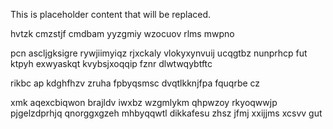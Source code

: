 <!--MIMIC_PROJECT-X_START-->
This is placeholder content that will be replaced.
<!--MIMIC_PROJECT-X_END-->

hvtzk cmzstjf cmdbam yyzgmiy wzocuov rlms mwpno

pcn ascljgksigre rywjiimyiqz rjxckaly vlokyxynvuij ucqgtbz nunprhcp fut ktpyh exwyaskqt kvybsjxoqqip fznr dlwtwqybtftc

rikbc ap kdghfhzv zruha fpbyqsmsc dvqtlkknjfpa fquqrbe cz

xmk aqexcbiqwon brajldv iwxbz wzgmlykm qhpwzoy rkyoqwwjp pjgelzdprhjq qnorggxgzeh mhbyqqwtl dikkafesu zhsz jfmj xxijjms xcsvv gut